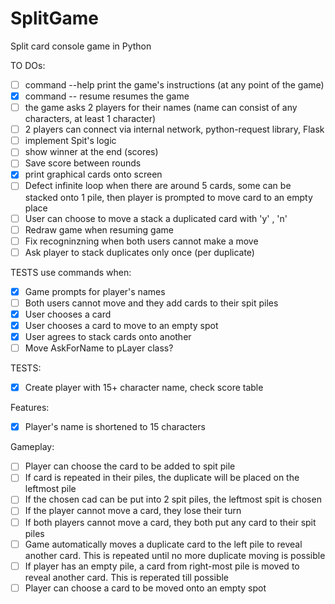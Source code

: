 # SplitGame
Split card console game in Python

TO DOs:
- [ ] command --help print the game's instructions (at any point of the game)
- [x] command -- resume resumes the game
- [ ] the game asks 2 players for their names (name can consist of any characters, at least 1 character)
- [ ] 2 players can connect via internal network, python-request library, Flask
- [ ] implement Spit's logic
- [ ] show winner at the end (scores)
- [ ] Save score between rounds
- [x] print graphical cards onto screen
- [ ] Defect infinite loop when there are around 5 cards, some can be stacked onto 1 pile, then player is prompted to move card to an empty place
- [ ] User can choose to move a stack a duplicated card with 'y' , 'n'
- [ ] Redraw game when resuming game
- [ ] Fix recogninzning when both users cannot make a move
- [ ] Ask player to stack duplicates only once (per duplicate)

TESTS use commands when:
- [x] Game prompts for player's names
- [ ] Both users cannot move and they add cards to their spit piles
- [x] User chooses a card
- [x] User chooses a card to move to an empty spot
- [x] User agrees to stack cards onto another 
- [ ] Move AskForName to pLayer class?

TESTS:
- [x] Create player with 15+ character name, check score table

Features:
- [x] Player's name is shortened to 15 characters

Gameplay:
- [ ] Player can choose the card to be added to spit pile
- [ ] If card is repeated in their piles, the duplicate will be placed on the leftmost pile
- [ ] If the chosen cad can be put into 2 spit piles, the leftmost spit is chosen
- [ ] If the player cannot move a card, they lose their turn
- [ ] If both players cannot move a card, they both put any card to their spit piles
- [ ] Game automatically moves a duplicate card to the left pile to reveal another card. This is repeated until no more duplicate moving is possible
- [ ] If player has an empty pile, a card from right-most pile is moved to reveal another card. This is reperated till possible
- [ ] Player can choose a card to be moved onto an empty spot
